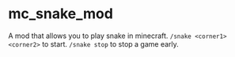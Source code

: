 # mc_snake_mod

A mod that allows you to play snake in minecraft.
`/snake <corner1> <corner2>` to start.
`/snake stop` to stop a game early.